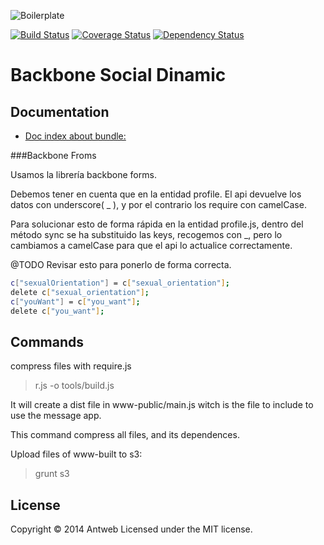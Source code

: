 ![Boilerplate](http://www.chateagratis.net/images/pachatea.png)

[![Build Status](https://travis-ci.org/backbone-boilerplate/backbone-boilerplate.png?branch=master)](https://travis-ci.org/backbone-boilerplate/backbone-boilerplate) [![Coverage Status](https://coveralls.io/repos/backbone-boilerplate/backbone-boilerplate/badge.png)](https://coveralls.io/r/backbone-boilerplate/backbone-boilerplate) [![Dependency Status](https://gemnasium.com/backbone-boilerplate/backbone-boilerplate.png)](https://gemnasium.com/backbone-boilerplate/backbone-boilerplate)

Backbone Social Dinamic
====================

## Documentation ##


- [Doc index about bundle: ](docs/index.md)

###Backbone Froms

Usamos la librería backbone forms.

Debemos tener en cuenta que en la entidad profile. El api devuelve los datos con underscore( _ ), y por el contrario los require con camelCase.

Para solucionar esto de forma rápida en la entidad profile.js, dentro del método sync se ha substituido las keys, recogemos con _, pero lo cambiamos a camelCase para que el api lo actualice correctamente.

@TODO
Revisar esto para ponerlo de forma correcta.

``` bash
c["sexualOrientation"] = c["sexual_orientation"];
delete c["sexual_orientation"];
c["youWant"] = c["you_want"];
delete c["you_want"];
```

## Commands ##
compress files with require.js

>r.js -o tools/build.js


It will create a dist file in www-public/main.js witch is the file to include to use the message app.
  
  
This command compress all files, and its dependences.

Upload files of www-built to s3:
>grunt s3

## License ##
Copyright © 2014 Antweb
Licensed under the MIT license.
